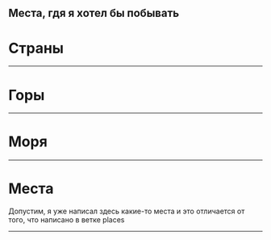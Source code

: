 ## Места, гдя я хотел бы побывать

# Страны


---
# Горы


---
# Моря


---
# Места
Допустим, я уже написал здесь какие-то места
и это отличается от того, что написано в ветке places

---